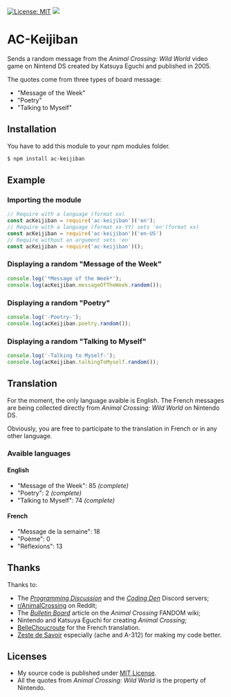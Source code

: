 [![License: MIT](https://img.shields.io/badge/License-MIT-yellow.svg)](https://opensource.org/licenses/MIT)
[![](https://img.shields.io/npm/v/ac-keijiban.svg)](https://www.npmjs.com/package/ac-keijiban)

# AC-Keijiban

Sends a random message from the *Animal Crossing: Wild World* video game on Nintend DS created by Katsuya Eguchi and published in 2005.

The quotes come from three types of board message:
- "Message of the Week"
- "Poetry"
- "Talking to Myself"

## Installation

You have to add this module to your npm modules folder.

```bash
$ npm install ac-keijiban
```

## Example

### Importing the module

```js
// Require with a language (format xx)
const acKeijiban = require('ac-keijiban')('en');
// Require with a language (format xx-YY) sets 'en'(format xx)
const acKeijiban = require('ac-keijiban')('en-US')
// Require without an argument sets 'en'
const acKeijiban = require('ac-keijiban')();
```

### Displaying a random "Message of the Week"

```js
console.log('*Message of the Week*');
console.log(acKeijiban.messageOfTheWeek.random());
```

### Displaying a random "Poetry"

```js
console.log('-Poetry-');
console.log(acKeijiban.poetry.random());
```

### Displaying a random "Talking to Myself"

```js
console.log('-Talking to Myself-');
console.log(acKeijiban.talkingToMyself.random());
```

## Translation

For the moment, the only language avaible is English. The French messages are being collected directly from *Animal Crossing: Wild World* on Nintendo DS.

Obviously, you are free to participate to the translation in French or in any other language.

### Avaible languages

#### English 
- "Message of the Week": 85 *(complete)*
- "Poetry": 2 *(complete)*
- "Talking to Myself": 74 *(complete)*
#### French
- "Message de la semaine": 18
- "Poème": 0
- "Réflexions": 13

## Thanks

Thanks to:
- The [*Programming Discussion*](https://progdisc.club) and the [*Coding Den*](https://discordapp.com/invite/code) Discord servers;
- [r/AnimalCrossing](https://www.reddit.com/r/AnimalCrossing) on Reddit;
- The [*Bulletin Board*](https://animalcrossing.fandom.com/wiki/Bulletin_Board) article on the *Animal Crossing* FANDOM wiki;
- Nintendo and Katsuya Eguchi for creating *Animal Crossing*;
- [BelleChoucroute](https://twitter.com/BelleChoucroute) for the French translation.
- [Zeste de Savoir](https://zestedesavoir.com) especially (ache and A-312) for making my code better.
## Licenses

- My source code is published under [MIT License](https://github.com/Helmasaur/ac-keijiban/blob/master/LICENSE).
- All the quotes from *Animal Crossing: Wild World* is the property of Nintendo.